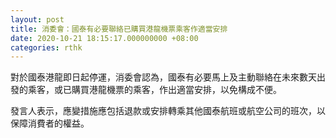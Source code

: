 ```yaml
---
layout: post
title: 消委會：國泰有必要聯絡已購買港龍機票乘客作適當安排
date: 2020-10-21 18:15:17.000000000 +08:00
categories: rthk
---
```


對於國泰港龍即日起停運，消委會認為，國泰有必要馬上及主動聯絡在未來數天出發的乘客，或已購買港龍機票的乘客，作出適當安排，以免構成不便。

發言人表示，應變措施應包括退款或安排轉乘其他國泰航班或航空公司的班次，以保障消費者的權益。
